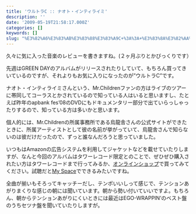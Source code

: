 ```yaml
---
title: 'ウルトラC :: ナオト・インティライミ'
description: ''
date: '2009-05-19T21:58:17.000Z'
categories: []
keywords: []
slug: "%E3%82%A6%E3%83%AB%E3%83%88%E3%83%A9C+%3A%3A+%E3%83%8A%E3%82%AA%E3%83%88%E3%83%BB%E3%82%A4%E3%83%B3%E3%83%86%E3%82%A3%E3%83%A9%E3%82%A4%E3%83%9F"
---
```

久々に気に入った音楽のレビューを書きますね。(２ヶ月ぶりとかびっくりです）

先週はGREEN DAYのアルバムがリリースされたりしていて、もちろん買ってきいているのですが、それよりもお気に入りになったのが”ウルトラC”です。

ナオト・インティライミさんという、Mr.Childrenファンの方はライブのツアーに帯同してコーラスとかされているので知っている人はいると思いますし、たとえば昨年のapbank fes’08のDVDにもドキュメンタリー部分で出ていらっしゃったりするので、知っている方は多いかと思います。

個人的には、Mr.Childrenの所属事務所である烏龍舎さんの公式サイトができたときに、所属アーティストとして彼の名前が挙がっていて、烏龍舎さんで知らないのは彼だけだったので、ずっと誰なんだろうと思っていました。

いつもはAmazonの広告システムを利用してジャケットなどを載せていたりしますが、なんと今回のアルバムはタワーレコード限定とのことで、ぜひぜひ購入されたい方はタワーレコードまで行ってみるか、[オンラインショップ](http://www.towerrecords.co.jp/)で買ってみてください。試聴だと[My Space](http://www.myspace.com/nananaoto)でできるみたいですね。

全曲が揃いもそろってキャッチーだし、テンポいいしって感じで、テンションあがりまくりな感じの朝には聞いています。朝から勢い付いていいですよ。もちろん、朝からテンションあがりにくいときには最近はEGO-WRAPPIN’のベスト盤のうちセツナ盤を聞いていたりしますが。